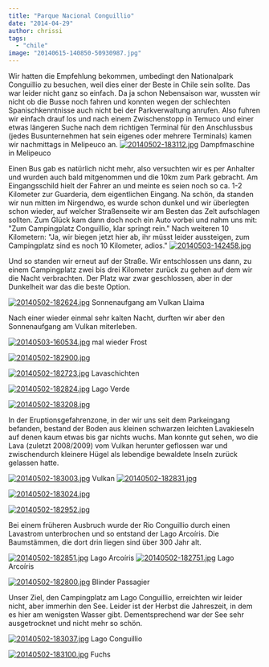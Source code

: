```yaml
---
title: "Parque Nacional Conguillio"
date: "2014-04-29"
author: chrissi
tags: 
  - "chile"
image: "20140615-140850-50930987.jpg"
---
```


Wir hatten die Empfehlung bekommen, umbedingt den Nationalpark Conguillio zu besuchen, weil dies einer der Beste in Chile sein sollte. Das war leider nicht ganz so einfach. Da ja schon Nebensaison war, wussten wir nicht ob die Busse noch fahren und konnten wegen der schlechten Spanischkenntnisse auch nicht bei der Parkverwaltung anrufen. Also fuhren wir einfach drauf los und nach einem Zwischenstopp in Temuco und einer etwas längeren Suche nach dem richtigen Terminal für den Anschlussbus (jedes Busunternehmen hat sein eigenes oder mehrere Terminals) kamen wir nachmittags in Melipeuco an. [![20140502-183112.jpg](images/20140502-183112.jpg)](https://hafenstrand.wordpress.com/wp-content/uploads/2014/05/20140502-183112.jpg) Dampfmaschine in Melipeuco

Einen Bus gab es natürlich nicht mehr, also versuchten wir es per Anhalter und wurden auch bald mitgenommen und die 10km zum Park gebracht. Am Eingangsschild hielt der Fahrer an und meinte es seien noch so ca. 1-2 Kilometer zur Guarderia, dem eigentlichen Eingang. Na schön, da standen wir nun mitten im Nirgendwo, es wurde schon dunkel und wir überlegten schon wieder, auf welcher Straßenseite wir am Besten das Zelt aufschlagen sollten. Zum Glück kam dann doch noch ein Auto vorbei und nahm uns mit: "Zum Campingplatz Conguillio, klar springt rein." Nach weiteren 10 Kilometern: "Ja, wir biegen jetzt hier ab, ihr müsst leider aussteigen, zum Campingplatz sind es noch 10 Kilometer, adios." [![20140503-142458.jpg](images/20140503-142458.jpg)](https://hafenstrand.wordpress.com/wp-content/uploads/2014/05/20140503-142458.jpg)

Und so standen wir erneut auf der Straße. Wir entschlossen uns dann, zu einem Campingplatz zwei bis drei Kilometer zurück zu gehen auf dem wir die Nacht verbrachten. Der Platz war zwar geschlossen, aber in der Dunkelheit war das die beste Option.

[![20140502-182624.jpg](images/20140502-182624.jpg)](https://hafenstrand.wordpress.com/wp-content/uploads/2014/05/20140502-182624.jpg) Sonnenaufgang am Vulkan Llaima

Nach einer wieder einmal sehr kalten Nacht, durften wir aber den Sonnenaufgang am Vulkan miterleben.

[![20140503-160534.jpg](images/20140503-160534.jpg)](https://hafenstrand.wordpress.com/wp-content/uploads/2014/05/20140503-160534.jpg) mal wieder Frost

[![20140502-182900.jpg](images/20140502-182900.jpg)](https://hafenstrand.wordpress.com/wp-content/uploads/2014/05/20140502-182900.jpg)

[![20140502-182723.jpg](images/20140502-182723.jpg)](https://hafenstrand.wordpress.com/wp-content/uploads/2014/05/20140502-182723.jpg) Lavaschichten

[![20140502-182824.jpg](images/20140502-182824.jpg)](https://hafenstrand.wordpress.com/wp-content/uploads/2014/05/20140502-182824.jpg) Lago Verde

[![20140502-183208.jpg](images/20140502-183208.jpg)](https://hafenstrand.wordpress.com/wp-content/uploads/2014/05/20140502-183208.jpg)

In der Eruptionsgefahrenzone, in der wir uns seit dem Parkeingang befanden, bestand der Boden aus kleinen schwarzen leichten Lavakieseln auf denen kaum etwas bis gar nichts wuchs. Man konnte gut sehen, wo die Lava (zuletzt 2008/2009) vom Vulkan herunter geflossen war und zwischendurch kleinere Hügel als lebendige bewaldete Inseln zurück gelassen hatte.

[![20140502-183003.jpg](images/20140502-183003.jpg)](https://hafenstrand.wordpress.com/wp-content/uploads/2014/05/20140502-183003.jpg) Vulkan [![20140502-182831.jpg](images/20140502-182831.jpg)](https://hafenstrand.wordpress.com/wp-content/uploads/2014/05/20140502-182831.jpg)

[![20140502-183024.jpg](images/20140502-183024.jpg)](https://hafenstrand.wordpress.com/wp-content/uploads/2014/05/20140502-183024.jpg)

[![20140502-182952.jpg](images/20140502-182952.jpg)](https://hafenstrand.wordpress.com/wp-content/uploads/2014/05/20140502-182952.jpg)

Bei einem früheren Ausbruch wurde der Rio Conguillio durch einen Lavastrom unterbrochen und so entstand der Lago Arcoíris. Die Baumstämmen, die dort drin liegen sind über 300 Jahr alt.

[![20140502-182851.jpg](images/20140502-182851.jpg)](https://hafenstrand.wordpress.com/wp-content/uploads/2014/05/20140502-182851.jpg) Lago Arcoíris [![20140502-182751.jpg](images/20140502-182751.jpg)](https://hafenstrand.wordpress.com/wp-content/uploads/2014/05/20140502-182751.jpg) Lago Arcoíris

[![20140502-182800.jpg](images/20140502-182800.jpg)](https://hafenstrand.wordpress.com/wp-content/uploads/2014/05/20140502-182800.jpg) Blinder Passagier

Unser Ziel, den Campingplatz am Lago Conguillio, erreichten wir leider nicht, aber immerhin den See. Leider ist der Herbst die Jahreszeit, in dem es hier am wenigsten Wasser gibt. Dementsprechend war der See sehr ausgetrocknet und nicht mehr so schön.

[![20140502-183037.jpg](images/20140502-183037.jpg)](https://hafenstrand.wordpress.com/wp-content/uploads/2014/05/20140502-183037.jpg) Lago Conguillio

[![20140502-183100.jpg](images/20140502-183100.jpg)](https://hafenstrand.wordpress.com/wp-content/uploads/2014/05/20140502-183100.jpg) Fuchs
